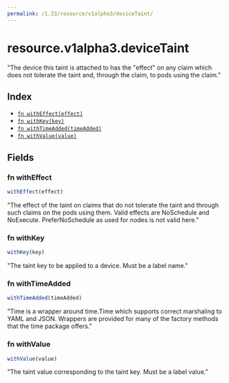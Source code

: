 ```yaml
---
permalink: /1.33/resource/v1alpha3/deviceTaint/
---
```


# resource.v1alpha3.deviceTaint

"The device this taint is attached to has the \"effect\" on any claim which does not tolerate the taint and, through the claim, to pods using the claim."

## Index

* [`fn withEffect(effect)`](#fn-witheffect)
* [`fn withKey(key)`](#fn-withkey)
* [`fn withTimeAdded(timeAdded)`](#fn-withtimeadded)
* [`fn withValue(value)`](#fn-withvalue)

## Fields

### fn withEffect

```ts
withEffect(effect)
```

"The effect of the taint on claims that do not tolerate the taint and through such claims on the pods using them. Valid effects are NoSchedule and NoExecute. PreferNoSchedule as used for nodes is not valid here."

### fn withKey

```ts
withKey(key)
```

"The taint key to be applied to a device. Must be a label name."

### fn withTimeAdded

```ts
withTimeAdded(timeAdded)
```

"Time is a wrapper around time.Time which supports correct marshaling to YAML and JSON.  Wrappers are provided for many of the factory methods that the time package offers."

### fn withValue

```ts
withValue(value)
```

"The taint value corresponding to the taint key. Must be a label value."